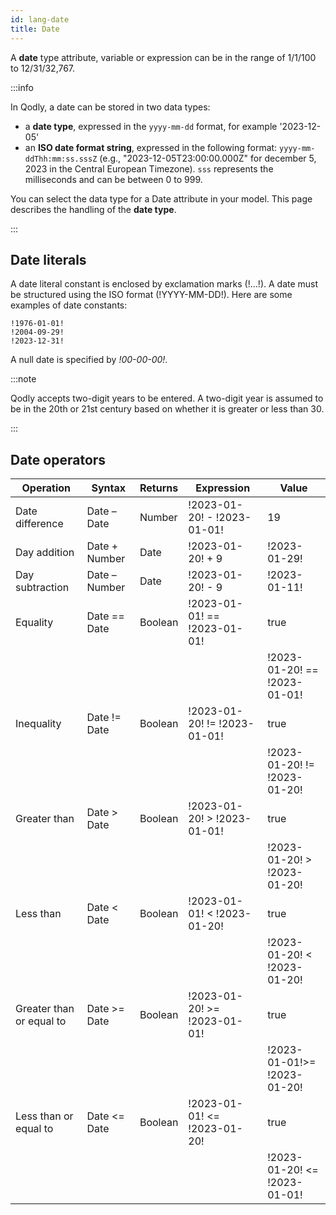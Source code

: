 ```yaml
---
id: lang-date
title: Date
---
```



A **date** type attribute, variable or expression can be in the range of 1/1/100 to 12/31/32,767.

:::info

In Qodly, a date can be stored in two data types:

- a **date type**, expressed in the `yyyy-mm-dd` format, for example '2023-12-05'
- an **ISO date format string**, expressed in the following format: `yyyy-mm-ddThh:mm:ss.sssZ` (e.g., "2023-12-05T23:00:00.000Z" for december 5, 2023 in the Central European Timezone). `sss` represents the milliseconds and can be between 0 to 999. 

You can select the data type for a Date attribute in your model. This page describes the handling of the **date type**.

:::


## Date literals  

A date literal constant is enclosed by exclamation marks (!…!). A date must be structured using the ISO format (!YYYY-MM-DD!). Here are some examples of date constants:

```qs
!1976-01-01!
!2004-09-29!
!2023-12-31!
```

A null date is specified by *!00-00-00!*.


:::note

Qodly accepts two-digit years to be entered. A two-digit year is assumed to be in the 20th or 21st century based on whether it is greater or less than 30.

:::


## Date operators 

|Operation	|Syntax	|Returns	|Expression	|Value|
|---|---|---|---|---|
|Date difference	|Date – Date	|Number	|!2023-01-20! - !2023-01-01!	|19|
|Day addition	|Date + Number	|Date	|!2023-01-20! + 9	|!2023-01-29!|
|Day subtraction	|Date – Number	|Date	|!2023-01-20! - 9	|!2023-01-11!|
|Equality	|Date  ==  Date	|Boolean	|!2023-01-01!  ==  !2023-01-01!	|true|
		||	||!2023-01-20!  ==  !2023-01-01!	|false|
|Inequality	|Date  !=  Date	|Boolean	|!2023-01-20!  !=  !2023-01-01!	|true|
			||||!2023-01-20!  !=  !2023-01-20!	|false|
|Greater than	|Date &gt; Date	|Boolean	|!2023-01-20! > !2023-01-01!	|true|
			||||!2023-01-20! > !2023-01-20!	|false|
|Less than	|Date &lt; Date	|Boolean	|!2023-01-01! < !2023-01-20!	|true|
			||||!2023-01-20! < !2023-01-20!	|false|
|Greater than or equal to	|Date &gt;=  Date	|Boolean	|!2023-01-20! &gt;= !2023-01-01!	|true|
			||||!2023-01-01!&gt;= !2023-01-20!	|false|
|Less than or equal to	|Date &lt;= Date	|Boolean	|!2023-01-01!  &lt;= !2023-01-20!|	true|
		||||	!2023-01-20!  &lt;= !2023-01-01!|	false|
